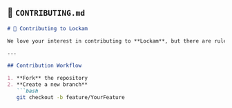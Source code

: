 

## 📄 `CONTRIBUTING.md`

```markdown
# 🤝 Contributing to Lockam

We love your interest in contributing to **Lockam**, but there are rules to protect the project.

---

## Contribution Workflow

1. **Fork** the repository  
2. **Create a new branch**  
   ```bash
   git checkout -b feature/YourFeature
